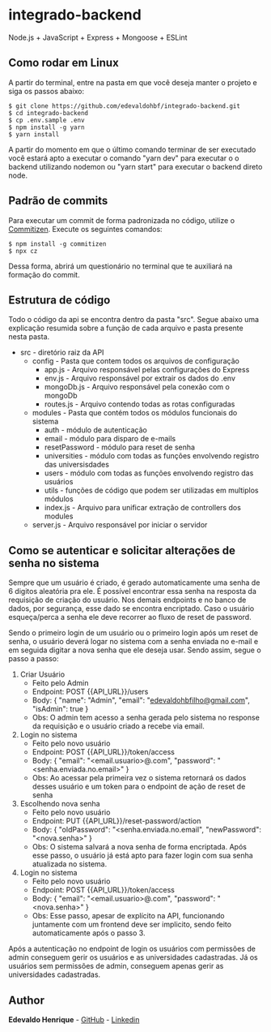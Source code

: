 # integrado-backend

Node.js + JavaScript + Express + Mongoose + ESLint

## Como rodar em Linux

A partir do terminal, entre na pasta em que você deseja manter o projeto e siga os passos abaixo:

```
$ git clone https://github.com/edevaldohbf/integrado-backend.git
$ cd integrado-backend
$ cp .env.sample .env
$ npm install -g yarn
$ yarn install
```

A partir do momento em que o último comando terminar de ser executado você estará apto a executar o comando "yarn dev" para executar o o backend utilizando nodemon ou "yarn start" para executar o backend direto node.

## Padrão de commits

Para executar um commit de forma padronizada no código, utilize o [Commitizen](https://github.com/commitizen/cz-cli). Execute os seguintes comandos:

```
$ npm install -g commitizen
$ npx cz
```

Dessa forma, abrirá um questionário no terminal que te auxiliará na formação do commit.

## Estrutura de código

Todo o código da api se encontra dentro da pasta "src". Segue abaixo uma explicação resumida sobre a função de cada arquivo e pasta presente nesta pasta. 

- src - diretório raiz da API
	- config - Pasta que contem todos os arquivos de configuração
		- app.js - Arquivo responsável pelas configurações do Express
		- env.js - Arquivo responsável por extrair os dados do .env
		- mongoDb.js - Arquivo responsável pela conexão com o mongoDb
		- routes.js - Arquivo contendo todas as rotas configuradas
	- modules - Pasta que contém todos os módulos funcionais do sistema
		- auth - módulo de autenticação
		- email - módulo para disparo de e-mails
		- resetPassword - módulo para reset de senha
		- universities - módulo com todas as funções envolvendo registro das universisdades
		- users - módulo com todas as funções envolvendo registro das usuários
		- utils - funções de código que podem ser utilizadas em multiplos módulos
		- index.js - Arquivo para unificar extração de controllers dos modules
	- server.js - Arquivo responsável por iniciar o servidor

## Como se autenticar e solicitar alterações de senha no sistema

Sempre que um usuário é criado, é gerado automaticamente uma senha de 6 digitos aleatória pra ele. É possível encontrar essa senha na resposta da requisição de criação do usuário. Nos demais endpoints e no banco de dados, por segurança, esse dado se encontra encriptado. Caso o usuário esqueça/perca a senha ele deve recorrer ao fluxo de reset de password.

Sendo o primeiro login de um usuário ou o primeiro login após um reset de senha, o usuário deverá logar no sistema com a senha enviada no e-mail e em seguida digitar a nova senha que ele deseja usar. Sendo assim, segue o passo a passo:

01. Criar Usuário
	- Feito pelo Admin
	- Endpoint: POST {{API_URL}}/users
	- Body: 
		{
			"name": "Admin",
			"email": "edevaldohbfilho@gmail.com",
			"isAdmin": true
		}
	- Obs: O admin tem acesso a senha gerada pelo sistema no response da requisição e o usuário criado a recebe via email. 
02. Login no sistema
	- Feito pelo novo usuário
	- Endpoint: POST {{API_URL}}/token/access
	- Body: 
		{
			"email": "<email.usuario>@<provedor>.com",
			"password": "<senha.enviada.no.email>"
		}
	- Obs: Ao acessar pela primeira vez o sistema retornará os dados desses usuário e um token para o endpoint de ação de reset de senha
03. Escolhendo nova senha
	- Feito pelo novo usuário
	- Endpoint: PUT {{API_URL}}/reset-password/action
	- Body: 
		{
			"oldPassword": "<senha.enviada.no.email",
			"newPassword": "<nova.senha>"
		}
	- Obs: O sistema salvará a nova senha de forma encriptada. Após esse passo, o usuário já está apto para fazer login com sua senha atualizada no sistema.
04. Login no sistema
	- Feito pelo novo usuário
	- Endpoint: POST {{API_URL}}/token/access
	- Body: 
		{
			"email": "<email.usuario>@<provedor>.com",
			"password": "<nova.senha>"
		}
	- Obs: Esse passo, apesar de explícito na API, funcionando juntamente com um frontend deve ser implicito, sendo feito automaticamente após o passo 3.


Após a autenticação no endpoint de login os usuários com permissões de admin conseguem gerir os usuários e as universidades cadastradas. Já os usuários sem permissões de admin, conseguem apenas gerir as universidades cadastradas.



## Author

**Edevaldo Henrique** - [GitHub](https://github.com/edevaldohbf) - [Linkedin](https://www.linkedin.com/in/edevaldo-filho/)
